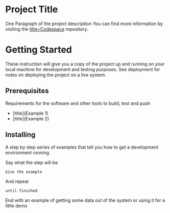 # Project Title

One Paragraph of the project description
You can find more information by visiting the [title=Codespace](https://codespaceacademy.com/) repository.

# Getting Started

These instruction will give you a copy of the project up and running on your local machine for development and testing purposes. See deployment for notes on deploying the project on a live system.

## Prerequisites

Requirements for the software and other tools to build, test and push

- [title](Example 1)
- [title](Example 2)

## Installing

A step by step series of examples that tell you how to get a development environment running

Say what the step will be

`Give the example`

And repeat

`until finished`

End with an example of getting some data out of the system or using it for a little demo